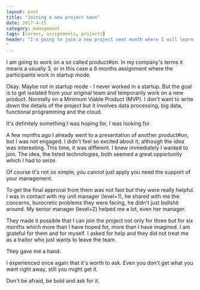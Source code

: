 ```yaml
---
layout: post
title: "Joining a new project soon"
date: 2017-4-25
category: management
tags: [career, assignments, projects]
header: "I'm going to join a new project next month where I will learn a bunch of interesting technologies or at least I hope so!
"
---
```

I am going to work on a so called product#on. In my company's terms it means a usually 3, or in this case a 6 months assignment where the participants work in startup mode.

Okay. Maybe not in startup mode - I never worked in a startup. But the goal is to get isolated from your original team and temporarily work on a new product. Normally on a Minimum Viable Product (MVP). I don't want to write down the details of the project but it involves data processing, big data, functional programming and the cloud. 

It's definitely something I was hoping for, I was looking for.

A few months ago I already went to a presentation of another product#on, but I was not engaged. I didn't feel so excited about it, although the idea was interesting. This time, it was different. I knew immediately I wanted to join. The idea, the listed technologies, both seemed a great opportunity which I had to seize.

Of course it's not so simple, you cannot just apply you need the support of your management.

To get the final approval from them was not fast but they were really helpful. I was in contact with my unit manager (level+1), he shared with me the concerns, burocretic problems they were facing, he didn't just bullshit around. My senior manager (level+2) helped me a lot, even her manager. 

They made it possible that I can join the project not only for three but for six months which more than I have hoped for, more than I have imagined. I am grateful for them and for myself. I asked for help and they did not treat me as a traitor who just wants to leave the team. 

They gave me a hand.

I experienced once again that it's worth to ask. Even you don't get what you want right away, still you might get it.

Don't be afraid, be bold and ask for it.